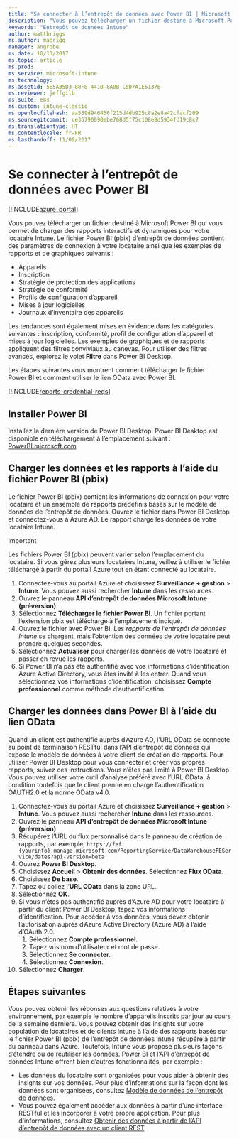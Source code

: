 ```yaml
---
title: "Se connecter à l’entrepôt de données avec Power BI | Microsoft Docs"
description: "Vous pouvez télécharger un fichier destiné à Microsoft Power BI qui vous permet de charger des rapports interactifs et dynamiques pour votre locataire Intune."
keywords: "Entrepôt de données Intune"
author: mattbriggs
ms.author: mabrigg
manager: angrobe
ms.date: 10/13/2017
ms.topic: article
ms.prod: 
ms.service: microsoft-intune
ms.technology: 
ms.assetid: 5E5A35D3-88F8-441B-8A0B-C5D7A1E5137B
ms.reviewer: jeffgilb
ms.suite: ems
ms.custom: intune-classic
ms.openlocfilehash: aa559d946456f215d4db925c8a2e8a42cfacf209
ms.sourcegitcommit: ce35790090ebe768d5f75c108e8d5934fd19c8c7
ms.translationtype: HT
ms.contentlocale: fr-FR
ms.lasthandoff: 11/09/2017
---
```

# <a name="connect-to-the-data-warehouse-with-power-bi"></a>Se connecter à l’entrepôt de données avec Power BI

[!INCLUDE[azure_portal](./includes/azure_portal.md)]

Vous pouvez télécharger un fichier destiné à Microsoft Power BI qui vous permet de charger des rapports interactifs et dynamiques pour votre locataire Intune. Le fichier Power BI (pbix) d’entrepôt de données contient des paramètres de connexion à votre locataire ainsi que les exemples de rapports et de graphiques suivants :  

  -  Appareils
  -  Inscription
  -  Stratégie de protection des applications
  -  Stratégie de conformité
  -  Profils de configuration d’appareil
  -  Mises à jour logicielles
  -  Journaux d’inventaire des appareils

Les tendances sont également mises en évidence dans les catégories suivantes : inscription, conformité, profil de configuration d’appareil et mises à jour logicielles. Les exemples de graphiques et de rapports appliquent des filtres conviviaux au canevas. Pour utiliser des filtres avancés, explorez le volet **Filtre** dans Power BI Desktop.

Les étapes suivantes vous montrent comment télécharger le fichier Power BI et comment utiliser le lien OData avec Power BI.

[!INCLUDE[reports-credential-reqs](./includes/reports-credential-reqs.md)]

## <a name="install-power-bi"></a>Installer Power BI

Installez la dernière version de Power BI Desktop. Power BI Desktop est disponible en téléchargement à l’emplacement suivant : [PowerBI.microsoft.com](https://powerbi.microsoft.com/en-us/desktop)

## <a name="load-the-data-and-reports-using-the-power-bi-file-pbix"></a>Charger les données et les rapports à l’aide du fichier Power BI (pbix)

Le fichier Power BI (pbix) contient les informations de connexion pour votre locataire et un ensemble de rapports prédéfinis basés sur le modèle de données de l’entrepôt de données. Ouvrez le fichier dans Power BI Desktop et connectez-vous à Azure AD. Le rapport charge les données de votre locataire Intune.

> [!Important]  
> Les fichiers Power BI (pbix) peuvent varier selon l’emplacement du locataire. Si vous gérez plusieurs locataires Intune, veillez à utiliser le fichier téléchargé à partir du portail Azure tout en étant connecté au locataire.  

1.  Connectez-vous au portail Azure et choisissez **Surveillance + gestion** > **Intune**. Vous pouvez aussi rechercher **Intune** dans les ressources.  
2.  Ouvrez le panneau **API d’entrepôt de données Microsoft Intune (préversion)**.
3.  Sélectionnez **Télécharger le fichier Power BI**. Un fichier portant l’extension pbix est téléchargé à l’emplacement indiqué.
4.  Ouvrez le fichier avec Power BI. Les *rapports de l’entrepôt de données Intune* se chargent, mais l’obtention des données de votre locataire peut prendre quelques secondes.
5.  Sélectionnez **Actualiser** pour charger les données de votre locataire et passer en revue les rapports.
6.  Si Power BI n’a pas été authentifié avec vos informations d’identification Azure Active Directory, vous êtes invité à les entrer. Quand vous sélectionnez vos informations d’identification, choisissez **Compte professionnel** comme méthode d’authentification.

## <a name="load-the-data-in-power-bi-using-the-odata-link"></a>Charger les données dans Power BI à l’aide du lien OData

Quand un client est authentifié auprès d’Azure AD, l’URL OData se connecte au point de terminaison RESTful dans l’API d’entrepôt de données qui expose le modèle de données à votre client de création de rapports. Pour utiliser Power BI Desktop pour vous connecter et créer vos propres rapports, suivez ces instructions. Vous n’êtes pas limité à Power BI Desktop. Vous pouvez utiliser votre outil d’analyse préféré avec l’URL OData, à condition toutefois que le client prenne en charge l’authentification OAUTH2.0 et la norme OData v4.0.

1.  Connectez-vous au portail Azure et choisissez **Surveillance + gestion** > **Intune**. Vous pouvez aussi rechercher **Intune** dans les ressources.  
2.  Ouvrez le panneau **API d’entrepôt de données Microsoft Intune (préversion)**.
3. Récupérez l’URL du flux personnalisé dans le panneau de création de rapports, par exemple, `https://fef.{yourinfo}.manage.microsoft.com/ReportingService/DataWarehouseFEService/dates?api-version=beta`
4. Ouvrez **Power BI Desktop**.
5. Choisissez **Accueil** > **Obtenir des données**. Sélectionnez **Flux OData**.
6. Choisissez **De base**.
7. Tapez ou collez l’**URL OData** dans la zone URL.
8. Sélectionnez **OK**.
9. Si vous n’êtes pas authentifié auprès d’Azure AD pour votre locataire à partir du client Power BI Desktop, tapez vos informations d’identification. Pour accéder à vos données, vous devez obtenir l’autorisation auprès d’Azure Active Directory (Azure AD) à l’aide d’OAuth 2.0.  
    1.  Sélectionnez **Compte professionnel**.  
    2.  Tapez vos nom d’utilisateur et mot de passe.  
    3.  Sélectionnez **Se connecter.**  
    4.  Sélectionnez **Connexion**.  
10. Sélectionnez **Charger**.

## <a name="next-steps"></a>Étapes suivantes

Vous pouvez obtenir les réponses aux questions relatives à votre environnement, par exemple le nombre d’appareils inscrits par jour au cours de la semaine dernière. Vous pouvez obtenir des insights sur votre population de locataires et de clients Intune à l’aide des rapports basés sur le fichier Power BI (pbix) de l’entrepôt de données Intune récupéré à partir du panneau dans Azure. Toutefois, Intune vous propose plusieurs façons d’étendre ou de réutiliser les données. Power BI et l’API d’entrepôt de données Intune offrent bien d’autres fonctionnalités, par exemple :

<!-- -  You can use Power BI Desktop to create additional report types with your data. For example, you could create a custom chart representing the ratio of device manufactures in your enterprise. For more information about creating custom reports with Power BI and the Intune Data Warehouse, see `BLOG POST ON POWER BI`. -->
 -  Les données du locataire sont organisées pour vous aider à obtenir des insights sur vos données. Pour plus d’informations sur la façon dont les données sont organisées, consultez [Modèle de données de l’entrepôt de données](reports-ref-data-model.md).
 -  Vous pouvez également accéder aux données à partir d’une interface RESTful et les incorporer à votre propre application. Pour plus d’informations, consultez [Obtenir des données à partir de l’API d’entrepôt de données avec un client REST](reports-proc-data-rest.md).
